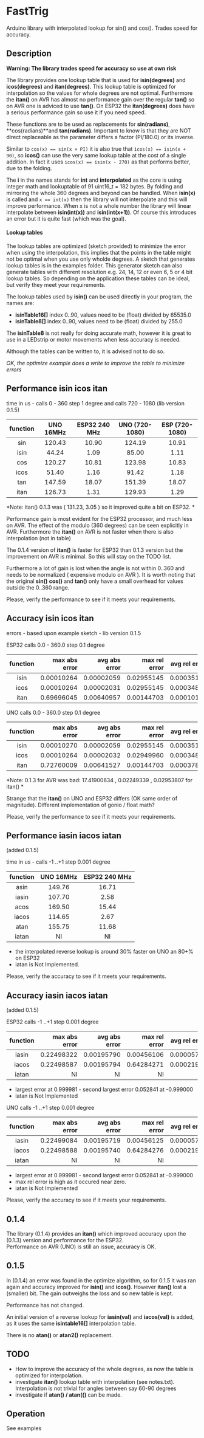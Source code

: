 # FastTrig

Arduino library with interpolated lookup for sin() and cos(). Trades speed for accuracy.

## Description

**Warning: The library trades speed for accuracy so use at own risk**

The library provides one lookup table that is used for
**isin(degrees)** and **icos(degrees)** and **itan(degrees)**. This lookup table is optimized for interpolation so the values for whole degrees are not optimal. Furthermore the **itan()** on AVR has almost no performance gain over the regular **tan()** so on AVR one is adviced to use **tan()**. On ESP32 the **itan(degrees)** does have a serious performance gain so use it if you need speed.

These functions are to be used as replacements for **sin(radians)**, **cos(radians)**and **tan(radians)**. Important to know is that they are NOT direct replaceable as the parameter differs a factor (PI/180.0) or its inverse.

Similar to ```cos(x) == sin(x + PI)``` it is also true that ```icos(x) == isin(x + 90)```, so **icos()** can use the very same lookup table at the cost of a single addition. In fact it uses ```icos(x) == isin(x - 270)``` as that performs better, 
due to the folding.

The **i** in the names stands for **int** and **interpolated** as the core is using integer math and lookuptable of 91 uint16_t = 182 bytes. By folding and mirroring the whole 360 degrees and beyond can be handled. When **isin(x)** is called and ```x == int(x)``` then the library will not interpolate and this will improve performance. When x is not a whole number the library will linear interpolate between **isin(int(x))** and **isin(int(x+1))**. Of course this introduces an error but it is quite fast (which was the goal).

#### Lookup tables

The lookup tables are optimized (sketch provided) to minimize the error when using the interpolation, this implies that the points in the table might not be optimal when you use only wholde degrees. A sketch that generates lookup tables is in the examples folder. This generator sketch can also generate tables with different resolution e.g. 24, 14, 12 or even 6, 5 or 4 bit lookup tables. So depending on the application these tables can be ideal, but verify they meet your requirements.

The lookup tables used by **isin()** can be used directly in your program, the names are:
- **isinTable16\[\]** index 0..90, values need to be (float) divided by 65535.0
- **isinTable8\[\]** index 0..90, values need to be (float) divided by 255.0

The **isinTable8** is not really for doing accurate math, 
however it is great to use in a LEDstrip or motor movements when less accuracy is needed.

Although the tables can be written to, it is advised not to do so.

*OK, the optimize example does a write to improve the table to minimize errors*

## Performance isin icos itan

time in us - calls 0 - 360 step 1 degree and calls 720 - 1080 (lib version 0.1.5)

| function | UNO 16MHz | ESP32 240 MHz | UNO  (720-1080) | ESP (720-1080) |
|:----:|:----:|:----:|:----:|:----:|
|  sin |  120.43 | 10.90 | 124.19 | 10.91 |
| isin |   44.24 |  1.09 |  85.00 |  1.11 |
|  cos |  120.27 | 10.81 | 123.98 | 10.83 |
| icos |   51.40 |  1.16 |  91.42 |  1.18 |
|  tan |  147.59 | 18.07 | 151.39 | 18.07 |
| itan |  126.73 |  1.31 | 129.93 |  1.29 |

*Note: itan() 0.1.3 was ( 131.23, 3.05 ) so it improved quite a bit on ESP32. *

Performance gain is most evident for the ESP32 processor, and much less on AVR.
The effect of the modulo (360 degrees) can be seen explicitly in AVR. 
Furthermore the **itan()** on AVR is not faster when there is also interpolation (not in table) 

The 0.1.4 version of **itan()** is faster for ESP32 than 0.1.3 version but the 
improvement on AVR is minimal. So this will stay on the TODO list.

Furthermore a lot of gain is lost when the angle is not within 0..360
and needs to be normalized ( expensive modulo on AVR ). It is worth noting that the
original **sin()** **cos()** and **tan()** only have a small overhead for 
values outside the 0..360 range.

Please, verify the performance to see if it meets your requirements.

## Accuracy isin icos itan

errors - based upon example sketch - lib version 0.1.5

ESP32 calls 0.0 - 360.0 step 0.1 degree

| function | max abs  error | avg abs error | max rel error | avg rel error |
|:----:|----:|----:|----:|----:|
| isin | 0.00010264 | 0.00002059 | 0.02955145 | 0.00035180 |
| icos | 0.00010264 | 0.00002031 | 0.02955145 | 0.00034868 |
| itan | 0.69696045 | 0.00640957 | 0.00144703 | 0.00010100 |

UNO calls 0.0 - 360.0 step 0.1 degree

| function | max abs  error | avg abs error | max rel error | avg rel error |
|:----:|----:|----:|----:|----:|
| isin | 0.00010270 | 0.00002059 | 0.02955145 | 0.00035171 |
| icos | 0.00010264 | 0.00002032 | 0.02949960 | 0.00034869 |
| itan | 0.72760009 | 0.00641527 | 0.00144703 | 0.00037889 | 

*Note: 0.1.3 for AVR was bad:   17.41900634 , 0.02249339 , 0.02953807 for itan() *

Strange that the **itan()** on UNO and ESP32 differs (OK same order of magnitude).
Different implementation of gonio / float math?

Please, verify the performance to see if it meets your requirements.

## Performance iasin iacos iatan

(added 0.1.5)

time in us - calls -1 ..+1 step 0.001 degree

| function | UNO 16MHz | ESP32 240 MHz |
|:----:|:----:|:----:|
|  asin |  149.76 | 16.71 |
| iasin |  107.70 |  2.58 |
|  acos |  169.50 | 15.44 |
| iacos |  114.65 |  2.67 |
|  atan |  155.75 | 11.68 |
| iatan |   NI    |  NI   |

- the interpolated reverse lookup is around 30% faster on UNO an 80+% on ESP32
- iatan is Not Implemented.

Please, verify the accuracy to see if it meets your requirements.

## Accuracy iasin iacos iatan

(added 0.1.5)


ESP32 calls -1 ..+1 step 0.001 degree

| function | max abs  error | avg abs error | max rel error | avg rel error |
|:----:|----:|----:|----:|----:|
| iasin | 0.22498322 | 0.00195790 | 0.00456106 | 0.00005727 |
| iacos | 0.22498587 | 0.00195794 | 0.64284271 | 0.00021902 |
| iatan |   NI       | NI         | NI         | NI        |

- largest error at 0.999981 - second largest error 0.052841 at -0.999000
- iatan is Not Implemented



UNO calls -1 ..+1 step 0.001 degree

| function | max abs  error | avg abs error | max rel error | avg rel error |
|:----:|----:|----:|----:|----:|
| iasin | 0.22499084 | 0.00195719 | 0.00456125 | 0.00005725 |
| iacos | 0.22498588 | 0.00195740 | 0.64284276 | 0.00021901 |
| iatan |   NI       | NI         | NI         | NI        |

- largest error at 0.999981 - second largest error 0.052841 at -0.999000
- max rel error is high as it occured near zero.
- iatan is Not Implemented



Please, verify the accuracy to see if it meets your requirements.

## 0.1.4

The library (0.1.4) provides an **itan()** which improved accuracy 
upon the (0.1.3) version and performance for the ESP32.  
Performance on AVR (UNO) is still an issue, accuracy is OK.

## 0.1.5

In (0.1.4) an error was found in the optimize algorithm, so for 0.1.5 
it was ran again and accuracy improved for **isin()** and **icos()**. 
However **itan()** lost a (smaller) bit. 
The gain outweighs the loss and so new table is kept.

Performance has not changed.

An initial version of a reverse lookup for **iasin(val)** and **iacos(val)** 
is added, as it uses the same **isintable16\[\]** interpolation table.

There is no **atan()** or **atan2()** replacement.


## TODO

- How to improve the accuracy of the whole degrees, as now the table is optimized for interpolation.
- investigate **itan()** lookup table with interpolation (see notes.txt). Interpolation is not trivial for angles between say 60-90 degrees 
- investigate if **atan() / atan(()** can be made.

## Operation

See examples

